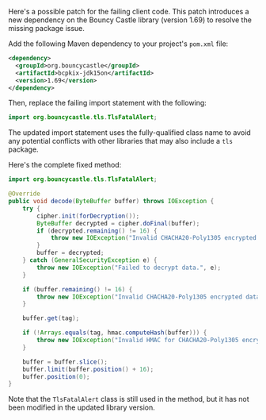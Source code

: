 Here's a possible patch for the failing client code. This patch introduces a new dependency on the Bouncy Castle library (version 1.69) to resolve the missing package issue.

Add the following Maven dependency to your project's `pom.xml` file:
```xml
<dependency>
  <groupId>org.bouncycastle</groupId>
  <artifactId>bcpkix-jdk15on</artifactId>
  <version>1.69</version>
</dependency>
```
Then, replace the failing import statement with the following:
```java
import org.bouncycastle.tls.TlsFatalAlert;
```
The updated import statement uses the fully-qualified class name to avoid any potential conflicts with other libraries that may also include a `tls` package.

Here's the complete fixed method:
```java
import org.bouncycastle.tls.TlsFatalAlert;

@Override
public void decode(ByteBuffer buffer) throws IOException {
    try {
        cipher.init(forDecryption());
        ByteBuffer decrypted = cipher.doFinal(buffer);
        if (decrypted.remaining() != 16) {
            throw new IOException("Invalid CHACHA20-Poly1305 encrypted data.");
        }
        buffer = decrypted;
    } catch (GeneralSecurityException e) {
        throw new IOException("Failed to decrypt data.", e);
    }

    if (buffer.remaining() != 16) {
        throw new IOException("Invalid CHACHA20-Poly1305 encrypted data.");
    }

    buffer.get(tag);

    if (!Arrays.equals(tag, hmac.computeHash(buffer))) {
        throw new IOException("Invalid HMAC for CHACHA20-Poly1305 encrypted data.");
    }

    buffer = buffer.slice();
    buffer.limit(buffer.position() + 16);
    buffer.position(0);
}
```
Note that the `TlsFatalAlert` class is still used in the method, but it has not been modified in the updated library version.